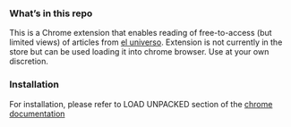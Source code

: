 ### What’s in this repo
This is a Chrome extension that enables reading of free-to-access (but limited views) of articles from [el universo](https://www.eluniverso.com/). Extension is not currently in the store but can be used loading it into chrome browser. Use at your own discretion.

### Installation
For installation, please refer to LOAD UNPACKED section of the [chrome documentation](https://developer.chrome.com/docs/extensions/mv2/getstarted/#manifest)